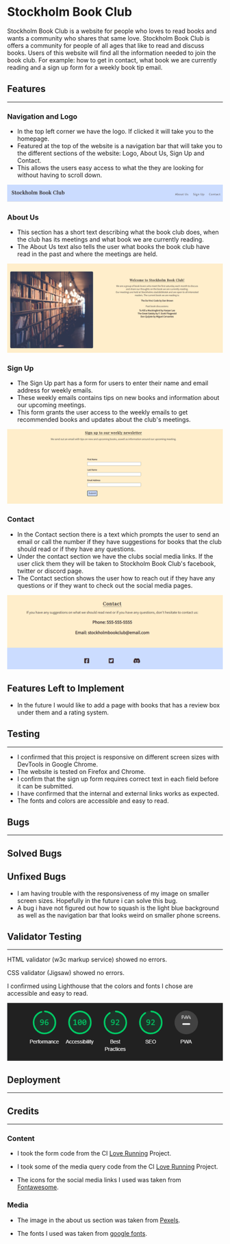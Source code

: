 
# Stockholm Book Club

Stockholm Book Club is a website for people who loves to read books and wants a community who shares that same love. 
Stockholm Book Club is offers a community for people of all ages that like to read and discuss books.
Users of this website will find all the information needed to join the book club. For example: how to get in contact, what book we are currently reading and a sign up form for a weekly book tip email. 

## Features

---

### Navigation and Logo

- In the top left corner we have the logo. If clicked it will take you to the homepage.
- Featured at the top of the website is a navigation bar that will take you to the different sections of the website: Logo, About Us, Sign Up and Contact.
- This allows the users easy access to what the they are looking for without having to scroll down.

![Navigation and header](assets/images/header-navigation.png)

### About Us

- This section has a short text describing what the book club does, when the club has its meetings and what book we are currently reading.
- The About Us text also tells the user what books the book club have read in the past and where the meetings are held.

![About us section](assets/images/about-us.png)

### Sign Up

- The Sign Up part has a form for users to enter their name and email address for weekly emails.
- These weekly emails contains tips on new books and information about our upcoming meetings.
- This form grants the user access to the weekly emails to get recommended books and updates about the club's meetings.

![Sign up form](assets/images/sign-up.png)

### Contact

- In the Contact section there is a text which prompts the user to send an email or call the number if they have suggestions for books that the club should read or if they have any questions.
- Under the contact section we have the clubs social media links. If the user click them they will be taken to Stockholm Book Club's facebook, twitter or discord page.
- The Contact section shows the user how to reach out if they have any questions or if they want to check out the social media pages.

![Contact and footer part of page](assets/images/contact-footer.png)

## Features Left to Implement

- In the future I would like to add a page with books that has a review box under them and a rating system.

## Testing

---

- I confirmed that this project is responsive on different screen sizes with DevTools in Google Chrome.
- The website is tested on Firefox and Chrome.
- I confirm that the sign up form requires correct text in each field before it can be submitted. 
- I have confirmed that the internal and external links works as expected.
- The fonts and colors are accessible and easy to read.

## Bugs

---

## Solved Bugs

## Unfixed Bugs

- I am having trouble with the responsiveness of my image on smaller screen sizes. Hopefully in the future i can solve this bug.
- A bug i have not figured out how to squash is the light blue background as well as the navigation bar that looks weird on smaller phone screens.

## Validator Testing

---

HTML validator (w3c markup service) showed no errors.

CSS validator (Jigsaw) showed no errors.

I confirmed using Lighthouse that the colors and fonts I chose are accessible and easy to read.

![DevTools lighthouse score](assets/images/Ligthouse-test.png)

## Deployment

---

## Credits

---

### Content

- I took the form code from the CI [Love Running](https://github.com/AntonLundd/love-running) Project.

- I took some of the media query code from the CI [Love Running](https://github.com/AntonLundd/love-running) Project.

- The icons for the social media links I used was taken from [Fontawesome](https://fontawesome.com/).
 
### Media 

- The image in the about us section was taken from [Pexels](https://www.pexels.com/sv-se/).

- The fonts I used was taken from [google fonts](https://fonts.google.com/).